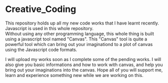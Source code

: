 # Creative_Coding
This repository holds up all my new code works that I have learnt recently. Javascript is used in this whole repository.  
Without using any other programming language, this whole thing is built using a javascript tool named "Canvas".
This "Canvas" tool is quite a powerful tool which can bring out your imaginationd to a plot of canvas using the Javascript code formats.

I will upload my works soon as I complete some of the pending works.
I will also give you basic informations and how to work with canvas, and help you bring out your imaginations into the canvas.
Hope all of you will support me, learn and experience something new while we are working on this.
